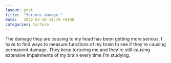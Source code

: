 ```yaml
---
layout: post
title:  "Serious damage."
date:   2022-02-26 14:19 +0100
categories: torture
---
```


The damage they are causing to my head has been getting more serious. I have to find ways to measure 
functions of my brain to see if they're causing permanent damage.
They keep torturing me and they're still causing extensive impairments of my brain every time I'm studying.